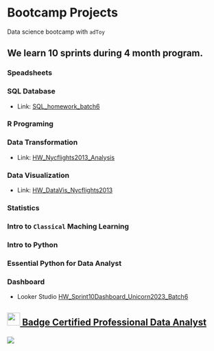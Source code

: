 # Bootcamp Projects

Data science bootcamp with `adToy`

## We learn 10 sprints during 4 month program.

<h3>Speadsheets</h3>

<h3>SQL Database</h3>
<div>
<ul>
  <li>
  <p>Link:
  <a href="https://replit.com/@ThamonwanNuchti/SQLhomeworkbatch6?v=1#main.sql">
    SQL_homework_batch6
  </a>
  </p>
  </li>
<ul>
</div>

### R Programing

<h3>Data Transformation</h3>
<div>
<ul>
  <li>
  <p>Link:
  <a href="https://datalore.jetbrains.com/notebook/Ud7EvYlFbhh1rPIVYSgD7Z/YmrL0lHl3h62UJuyuvOVeH/">
    HW_Nycflights2013_Analysis
  </a>
  </p>
  </li>
<ul>
</div>

<h3>Data Visualization</h3>
<div>
<ul>
  <li>
  <p>Link:
  <a href="https://github.com/PloyTmw/bootcamp_projects/blob/main/Data_Visualization/HW_DataVis_Nycflights2013.pdf">
    HW_DataVis_Nycflights2013
  </a>
  </p>
  </li>
<ul>
</div>


### Statistics
### Intro to `Classical` Maching Learning
### Intro to Python
### Essential Python for Data Analyst

<h3>Dashboard</h3>
<div>
<ul>
  <li>
  <p>Looker Studio
  <a href="https://lookerstudio.google.com/s/kIpI2CAqrlQ">
    HW_Sprint10Dashboard_Unicorn2023_Batch6
  </p>
  </li>
<ul>
</div>

<div>
<h2>
  <p>
    <img width="30" src="https://cdn-icons-png.flaticon.com/512/7626/7626666.png">
    Badge
    <a href="https://badgr.com/public/assertions/ygPtsH5TTTGwZ1D0xmU-zw">
  Certified Professional Data Analyst
  </p>
  <p>
    <img src="https://api.badgr.io/public/assertions/ygPtsH5TTTGwZ1D0xmU-zw/image">
  </p>
</h2>
</div>
